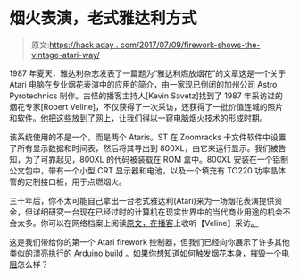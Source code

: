 # 烟火表演，老式雅达利方式

> 原文:[https://hack aday . com/2017/07/09/firework-shows-the-vintage-atari-way/](https://hackaday.com/2017/07/09/firework-shows-the-vintage-atari-way/)

1987 年夏天，雅达利杂志发表了一篇题为“雅达利燃放烟花”的文章这是一个关于 Atari 电脑在专业烟花表演中的应用的简介，由一家现已倒闭的加州公司 Astro Pyrotechnics 制作。古怪的播客主持人[Kevin Savetz]找到了 1987 年采访过的烟花专家[Robert Veline]，不仅获得了一次采访，还获得了一批价值连城的照片和软件。[他把这些放到了网上](http://atariage.com/forums/topic/267234-atari-sets-off-fireworks-pictures-source-code/)，让我们得以一窥电脑烟火技术的形成时期。

该系统使用的不是一个，而是两个 Ataris。ST 在 Zoomracks 卡文件软件中设置了所有显示数据和时间表，然后将其导出到 800XL，由它来运行显示。我们被告知，为了可靠起见，800XL 的代码被装载在 ROM 盒中。800XL 安装在一个铝制公文包中，带有一个小型 CRT 显示器和电池，以及一个填充有 TO220 功率晶体管的定制接口板，用于点燃烟火。

三十年后，你不太可能自己拿出一台老式雅达利(Atari)来为一场烟花表演提供资金，但详细研究一台现在已经过时的计算机在现实世界中的当代商业用途的机会不会太多。你可以在网络档案上阅读[原文，在播客](https://archive.org/details/RobertVelineAtari)上收听【Veline】采访[。](http://ataripodcast.libsyn.com/antic-interview-291-robert-veline-astro-pyrotechnics)

这是我们带给你的第一个 Atari firework 控制器，但我们已经向你展示了许多其他类似的[漂亮执行的 Arduino build](http://hackaday.com/2015/08/17/beautiful-arduino-fireworks-controller/) 。如果你想知道如何触发烟花本身，[摧毁一个电阻](http://hackaday.com/2012/07/04/a-resistors-fiery-death-used-to-launch-fireworks/)怎么样？
